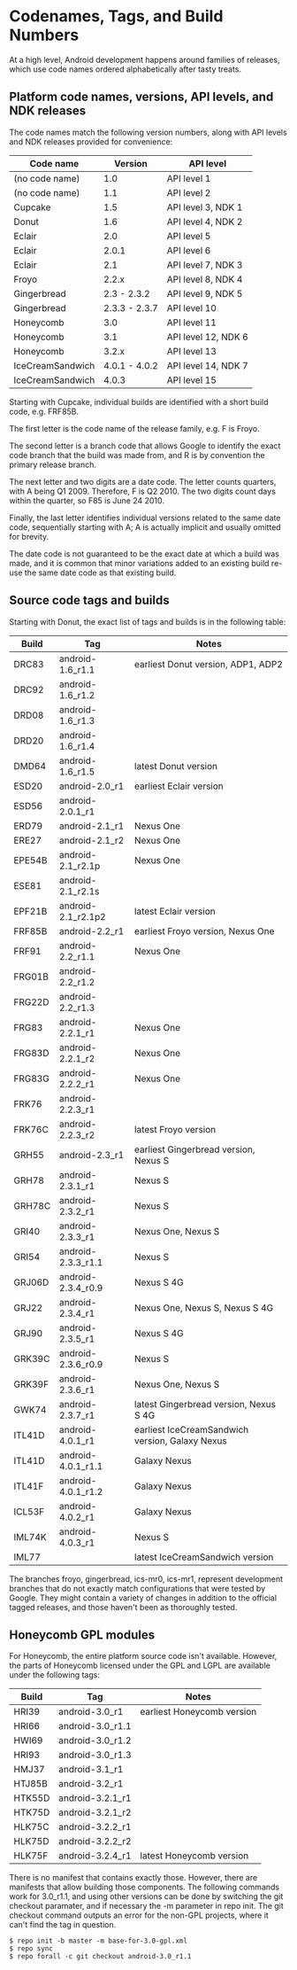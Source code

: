 <!--
   Copyright 2010 The Android Open Source Project 

   Licensed under the Apache License, Version 2.0 (the "License"); 
   you may not use this file except in compliance with the License.
   You may obtain a copy of the License at

       http://www.apache.org/licenses/LICENSE-2.0

   Unless required by applicable law or agreed to in writing, software
   distributed under the License is distributed on an "AS IS" BASIS,
   WITHOUT WARRANTIES OR CONDITIONS OF ANY KIND, either express or implied.
   See the License for the specific language governing permissions and
   limitations under the License.
-->

# Codenames, Tags, and Build Numbers #

At a high level, Android development happens around families of
releases, which use code names ordered alphabetically after tasty
treats.

## Platform code names, versions, API levels, and NDK releases ##

The code names match the following version numbers, along with
API levels and NDK releases provided for convenience:

Code name        | Version       | API level
-----------------|---------------|--------------------
(no code name)   | 1.0           | API level 1
(no code name)   | 1.1           | API level 2
Cupcake          | 1.5           | API level 3, NDK 1
Donut            | 1.6           | API level 4, NDK 2
Eclair           | 2.0           | API level 5
Eclair           | 2.0.1         | API level 6
Eclair           | 2.1           | API level 7, NDK 3
Froyo            | 2.2.x         | API level 8, NDK 4
Gingerbread      | 2.3 - 2.3.2   | API level 9, NDK 5
Gingerbread      | 2.3.3 - 2.3.7 | API level 10
Honeycomb        | 3.0           | API level 11
Honeycomb        | 3.1           | API level 12, NDK 6
Honeycomb        | 3.2.x         | API level 13
IceCreamSandwich | 4.0.1 - 4.0.2 | API level 14, NDK 7
IceCreamSandwich | 4.0.3         | API level 15

Starting with Cupcake, individual builds are identified with a short
build code, e.g. FRF85B.

The first letter is the code name of the release family, e.g. F is
Froyo.

The second letter is a branch code that allows Google to identify
the exact code branch that the build was made from, and R is by
convention the primary release branch.

The next letter and two digits are a date code. The letter counts
quarters, with A being Q1 2009. Therefore, F is Q2 2010. The two
digits count days within the quarter, so F85 is June 24 2010.

Finally, the last letter identifies individual versions related to
the same date code, sequentially starting with A; A is actually
implicit and usually omitted for brevity.

The date code is not guaranteed to be the exact date at which a build
was made, and it is common that minor variations added to an existing
build re-use the same date code as that existing build.

## Source code tags and builds ##

Starting with Donut, the exact list of tags and builds is in the
following table:

Build  | Tag                | Notes
-------|--------------------|-----------------------------------
DRC83  | android-1.6_r1.1   | earliest Donut version, ADP1, ADP2
DRC92  | android-1.6_r1.2
DRD08  | android-1.6_r1.3
DRD20  | android-1.6_r1.4
DMD64  | android-1.6_r1.5   | latest Donut version
ESD20  | android-2.0_r1     | earliest Eclair version
ESD56  | android-2.0.1_r1
ERD79  | android-2.1_r1     | Nexus One
ERE27  | android-2.1_r2     | Nexus One
EPE54B | android-2.1_r2.1p  | Nexus One
ESE81  | android-2.1_r2.1s
EPF21B | android-2.1_r2.1p2 | latest Eclair version
FRF85B | android-2.2_r1     | earliest Froyo version, Nexus One
FRF91  | android-2.2_r1.1   | Nexus One
FRG01B | android-2.2_r1.2
FRG22D | android-2.2_r1.3
FRG83  | android-2.2.1_r1   | Nexus One
FRG83D | android-2.2.1_r2   | Nexus One
FRG83G | android-2.2.2_r1   | Nexus One
FRK76  | android-2.2.3_r1
FRK76C | android-2.2.3_r2   | latest Froyo version
GRH55  | android-2.3_r1     | earliest Gingerbread version, Nexus S
GRH78  | android-2.3.1_r1   | Nexus S
GRH78C | android-2.3.2_r1   | Nexus S
GRI40  | android-2.3.3_r1   | Nexus One, Nexus S
GRI54  | android-2.3.3_r1.1 | Nexus S
GRJ06D | android-2.3.4_r0.9 | Nexus S 4G
GRJ22  | android-2.3.4_r1   | Nexus One, Nexus S, Nexus S 4G
GRJ90  | android-2.3.5_r1   | Nexus S 4G
GRK39C | android-2.3.6_r0.9 | Nexus S
GRK39F | android-2.3.6_r1   | Nexus One, Nexus S
GWK74  | android-2.3.7_r1   | latest Gingerbread version, Nexus S 4G
ITL41D | android-4.0.1_r1   | earliest IceCreamSandwich version, Galaxy Nexus
ITL41D | android-4.0.1_r1.1 | Galaxy Nexus
ITL41F | android-4.0.1_r1.2 | Galaxy Nexus
ICL53F | android-4.0.2_r1   | Galaxy Nexus
IML74K | android-4.0.3_r1   | Nexus S
IML77  |                    | latest IceCreamSandwich version

The branches froyo, gingerbread, ics-mr0, ics-mr1, represent development
branches that do not exactly match configurations that were tested
by Google. They might contain a variety of changes in addition to
the official tagged releases, and those haven't been as thoroughly
tested.

## Honeycomb GPL modules ##

For Honeycomb, the entire platform source code isn't available.
However, the parts of Honeycomb licensed under the GPL and LGPL
are available under the following tags:

Build  | Tag                | Notes
-------|--------------------|-----------------------------------
HRI39  | android-3.0_r1     | earliest Honeycomb version
HRI66  | android-3.0_r1.1
HWI69  | android-3.0_r1.2
HRI93  | android-3.0_r1.3
HMJ37  | android-3.1_r1
HTJ85B | android-3.2_r1
HTK55D | android-3.2.1_r1
HTK75D | android-3.2.1_r2
HLK75C | android-3.2.2_r1
HLK75D | android-3.2.2_r2
HLK75F | android-3.2.4_r1   | latest Honeycomb version

There is no manifest that contains exactly those. However, there
are manifests that allow building those components. The following
commands work for 3.0_r1.1, and using other versions can be done by
switching the git checkout paramater, and if necessary the -m parameter in
repo init. The git checkout command outputs an error for the non-GPL
projects, where it can't find the tag in question.

    $ repo init -b master -m base-for-3.0-gpl.xml
    $ repo sync
    $ repo forall -c git checkout android-3.0_r1.1
